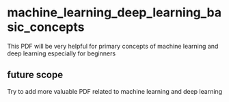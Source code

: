 # machine_learning_deep_learning_basic_concepts

This PDF will be very helpful for primary concepts of machine learning and deep learning especially for beginners

## future scope

Try to add more valuable PDF related to machine learning and deep learning
